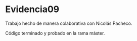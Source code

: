 # Evidencia09

Trabajo hecho de manera colaborativa con Nicolás Pacheco.

Código terminado y probado en la rama máster.
